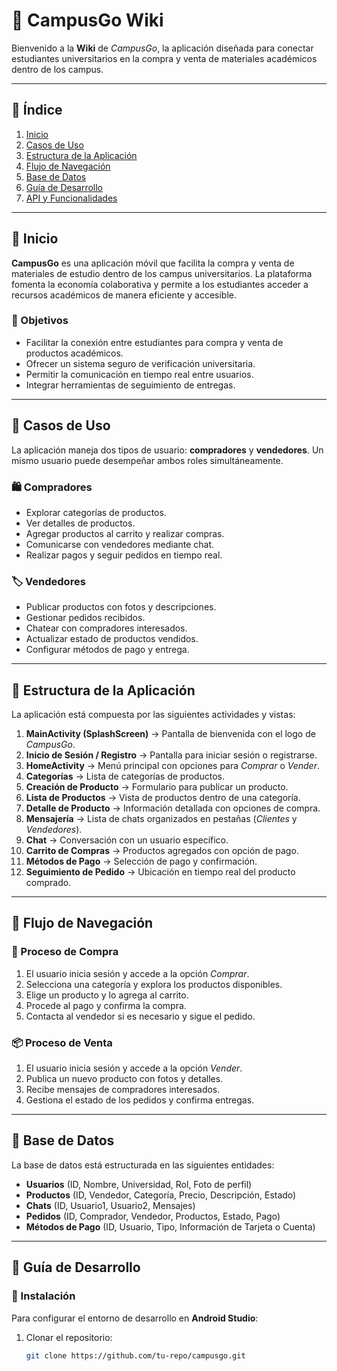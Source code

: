 # 📖 CampusGo Wiki

Bienvenido a la **Wiki** de *CampusGo*, la aplicación diseñada para conectar estudiantes universitarios en la compra y venta de materiales académicos dentro de los campus.

---

## 📌 Índice

1. [Inicio](#inicio)
2. [Casos de Uso](#casos-de-uso)
3. [Estructura de la Aplicación](#estructura-de-la-aplicacion)
4. [Flujo de Navegación](#flujo-de-navegacion)
5. [Base de Datos](#base-de-datos)
6. [Guía de Desarrollo](#guia-de-desarrollo)
7. [API y Funcionalidades](#api-y-funcionalidades)

---

## 🔹 Inicio

**CampusGo** es una aplicación móvil que facilita la compra y venta de materiales de estudio dentro de los campus universitarios. La plataforma fomenta la economía colaborativa y permite a los estudiantes acceder a recursos académicos de manera eficiente y accesible.

### 🌟 Objetivos
- Facilitar la conexión entre estudiantes para compra y venta de productos académicos.
- Ofrecer un sistema seguro de verificación universitaria.
- Permitir la comunicación en tiempo real entre usuarios.
- Integrar herramientas de seguimiento de entregas.

---

## 🔹 Casos de Uso

La aplicación maneja dos tipos de usuario: **compradores** y **vendedores**. Un mismo usuario puede desempeñar ambos roles simultáneamente.

### 🛍️ Compradores
- Explorar categorías de productos.
- Ver detalles de productos.
- Agregar productos al carrito y realizar compras.
- Comunicarse con vendedores mediante chat.
- Realizar pagos y seguir pedidos en tiempo real.

### 🏷️ Vendedores
- Publicar productos con fotos y descripciones.
- Gestionar pedidos recibidos.
- Chatear con compradores interesados.
- Actualizar estado de productos vendidos.
- Configurar métodos de pago y entrega.

---

## 🔹 Estructura de la Aplicación

La aplicación está compuesta por las siguientes actividades y vistas:

1. **MainActivity (SplashScreen)** → Pantalla de bienvenida con el logo de *CampusGo*.
2. **Inicio de Sesión / Registro** → Pantalla para iniciar sesión o registrarse.
3. **HomeActivity** → Menú principal con opciones para *Comprar* o *Vender*.
4. **Categorías** → Lista de categorías de productos.
5. **Creación de Producto** → Formulario para publicar un producto.
6. **Lista de Productos** → Vista de productos dentro de una categoría.
7. **Detalle de Producto** → Información detallada con opciones de compra.
8. **Mensajería** → Lista de chats organizados en pestañas (*Clientes* y *Vendedores*).
9. **Chat** → Conversación con un usuario específico.
10. **Carrito de Compras** → Productos agregados con opción de pago.
11. **Métodos de Pago** → Selección de pago y confirmación.
12. **Seguimiento de Pedido** → Ubicación en tiempo real del producto comprado.

---

## 🔹 Flujo de Navegación

### 🔄 Proceso de Compra
1. El usuario inicia sesión y accede a la opción *Comprar*.
2. Selecciona una categoría y explora los productos disponibles.
3. Elige un producto y lo agrega al carrito.
4. Procede al pago y confirma la compra.
5. Contacta al vendedor si es necesario y sigue el pedido.

### 📦 Proceso de Venta
1. El usuario inicia sesión y accede a la opción *Vender*.
2. Publica un nuevo producto con fotos y detalles.
3. Recibe mensajes de compradores interesados.
4. Gestiona el estado de los pedidos y confirma entregas.

---

## 🔹 Base de Datos

La base de datos está estructurada en las siguientes entidades:

- **Usuarios** (ID, Nombre, Universidad, Rol, Foto de perfil)
- **Productos** (ID, Vendedor, Categoría, Precio, Descripción, Estado)
- **Chats** (ID, Usuario1, Usuario2, Mensajes)
- **Pedidos** (ID, Comprador, Vendedor, Productos, Estado, Pago)
- **Métodos de Pago** (ID, Usuario, Tipo, Información de Tarjeta o Cuenta)

---

## 🔹 Guía de Desarrollo

### 🔧 Instalación
Para configurar el entorno de desarrollo en **Android Studio**:

1. Clonar el repositorio:
   ```bash
   git clone https://github.com/tu-repo/campusgo.git
